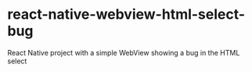 # react-native-webview-html-select-bug
React Native project with a simple WebView showing a bug in the HTML select
